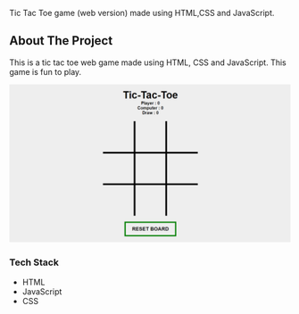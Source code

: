 

Tic Tac Toe game (web version) made using HTML,CSS and JavaScript.


## About The Project

This is a tic tac toe web game made using HTML, CSS and JavaScript. This game is fun to play.

![](tictactoe.png)

### Tech Stack

* HTML
* JavaScript
* CSS

